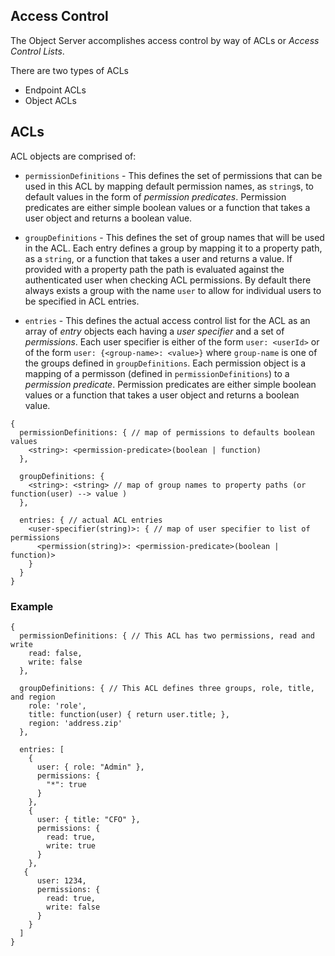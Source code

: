Access Control
----------

The Object Server accomplishes access control by way of ACLs or _Access Control Lists_. 

There are two types of ACLs
* Endpoint ACLs
* Object ACLs

ACLs
----------

ACL objects are comprised of:

* ```permissionDefinitions``` - This defines the set of permissions that can be used in this ACL by mapping default permission names, as ```string```s, to default values in the form of _permission predicates_. Permission predicates are either simple boolean values or a function that takes a user object and returns a boolean value. 

* ```groupDefinitions``` - This defines the set of group names that will be used in the ACL. Each entry defines a group by mapping it to a property path, as a ```string```, or a function that takes a user and returns a value. If provided with a property path the path is evaluated against the authenticated user when checking ACL permissions. By default there always exists a group with the name ```user``` to allow for individual users to be specified in ACL entries. 

* ```entries``` - This defines the actual access control list for the ACL as an array of _entry_ objects each having a _user specifier_ and a set of _permissions_. Each user specifier is either of the form ```user: <userId>``` or of the form ```user: {<group-name>: <value>}``` where ```group-name``` is one of the groups defined in ```groupDefinitions```. Each permission object is a mapping of a permisson (defined in ```permissionDefinitions```) to a _permission predicate_. Permission predicates are either simple boolean values or a function that takes a user object and returns a boolean value. 

```node
{
  permissionDefinitions: { // map of permissions to defaults boolean values
    <string>: <permission-predicate>(boolean | function)
  },
  
  groupDefinitions: {
    <string>: <string> // map of group names to property paths (or function(user) --> value )
  },
  
  entries: { // actual ACL entries 
    <user-specifier(string)>: { // map of user specifier to list of permissions
      <permission(string)>: <permission-predicate>(boolean | function)>
    }
  }
}
```

### Example
```node
{
  permissionDefinitions: { // This ACL has two permissions, read and write
    read: false,
    write: false
  },
  
  groupDefinitions: { // This ACL defines three groups, role, title, and region
    role: 'role',
    title: function(user) { return user.title; },
    region: 'address.zip'
  },
  
  entries: [
    {
      user: { role: "Admin" },
      permissions: {
        "*": true
      }
    },
    {
      user: { title: "CFO" },
      permissions: {
        read: true,
        write: true
      }
    },
   {
      user: 1234,
      permissions: {
        read: true,
        write: false
      }
    }
  ]
}
```
